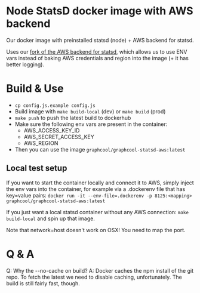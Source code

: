 # Node StatsD docker image with AWS backend
Our docker image with preinstalled statsd (node) + AWS backend for statsd.

Uses our [fork of the AWS backend for statsd](https://github.com/graphcool/aws-cloudwatch-statsd-backend), which allows us to use ENV vars instead of baking AWS credentials and region into the image (+ it has better logging).

# Build & Use
- `cp config.js.example config.js`
- Build image with `make build-local` (dev) or `make build` (prod)
- `make push` to push the latest build to dockerhub
- Make sure the following env vars are present in the container:
    - AWS_ACCESS_KEY_ID
    - AWS_SECRET_ACCESS_KEY
    - AWS_REGION
- Then you can use the image `graphcool/graphcool-statsd-aws:latest`

## Local test setup
If you want to start the container locally and connect it to AWS, simply inject the env vars into the container, for example via a .dockerenv file that has key=value pairs: `docker run -it --env-file=.dockerenv -p 8125:<mapping> graphcool/graphcool-statsd-aws:latest`

If you just want a local statsd container without any AWS connection: `make build-local` and spin up that image. 

Note that network=host doesn't work on OSX! You need to map the port.

# Q & A
Q: Why the --no-cache on build?
A: Docker caches the npm install of the git repo. To fetch the latest we need to disable caching, unfortunately. The build is still fairly fast, though.